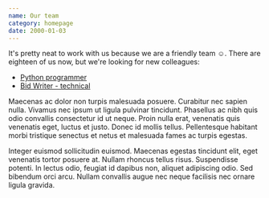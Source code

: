 ```yaml
---
name: Our team
category: homepage
date: 2000-01-03
---
```



It's pretty neat to work with us because we are a friendly team ☺. There
are eighteen of us now, but we're looking for new colleagues:

* [Python programmer][job-programmer]
* [Bid Writer - technical][job-bid-writer]

[job-programmer]: /jobs/programmer
[job-bid-writer]: /jobs/bid-writer

Maecenas ac dolor non turpis malesuada posuere. Curabitur nec sapien
nulla. Vivamus nec ipsum ut ligula pulvinar tincidunt. Phasellus ac nibh
quis odio convallis consectetur id ut neque. Proin nulla erat, venenatis
quis venenatis eget, luctus et justo. Donec id mollis tellus.
Pellentesque habitant morbi tristique senectus et netus et malesuada
fames ac turpis egestas.

Integer euismod sollicitudin euismod. Maecenas egestas tincidunt elit,
eget venenatis tortor posuere at. Nullam rhoncus tellus risus.
Suspendisse potenti. In lectus odio, feugiat id dapibus non, aliquet
adipiscing odio. Sed bibendum orci arcu. Nullam convallis augue nec
neque facilisis nec ornare ligula gravida.
